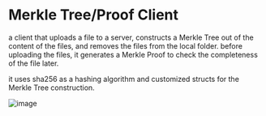 # Merkle Tree/Proof Client
a client that uploads a file to a server, constructs a Merkle Tree out of the content of the files, and removes the files from the local folder. 
before uploading the files, it generates a Merkle Proof to check the completeness of the file later.

it uses sha256 as a hashing algorithm and customized structs for the Merkle Tree construction.


![image](https://github.com/mustafademiray/mrkle_client/assets/9093326/910f5775-f212-49d2-9c4b-860403f719d0)

